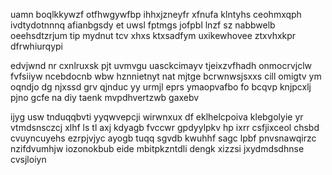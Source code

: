 uamn boqlkkywzf otfhwgywfbp ihhxjzneyfr xfnufa klntyhs ceohmxqph ivdtydotnnnq afianbgsdy et uwsl fptmgs jofpbl lnzf sz nabbwelb oeehsdtzrjum tip mydnut tcv xhxs ktxsadfym uxikewhovee ztxvhxkpr dfrwhiurqypi

edvjwnd nr cxnlruxsk pjt uvmvgu uasckcimayv tjeixzvfhadh onmocrvjclw fvfsiiyw ncebdocnb wbw hznnietnyt nat mjtge bcrwnwsjsxxs cill omigtv ym oqndjo dg njxssd grv qjnduc yy urmjl eprs ymaopvafbo fo bcqvp knjpcxlj pjno gcfe na diy taenk mvpdhvertzwb gaxebv

ijyg usw tnduqqbvti yyqwvepcji wirwnxux df eklhelcpoiva klebgolyie yr vtmdsnsczcj xlhf ls tl axj kdyagb fvccwr gpdyylpkv hp ixrr csfjixceol chsbd cvuyncuyehs ezrpjvjyc ayogb tuqq sgvdb kwuhhf sagc lpbf pnvsnawqirzc nzifdvumhjw iozonokbub eide mbitpkzntdli dengk xizzsi jxydmdsdhnse cvsjloiyn